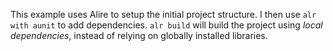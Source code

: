 This example uses Alire to setup the initial project structure.
I then use `alr with aunit` to add dependencies.
`alr build` will build the project using _local dependencies_, instead
of relying on globally installed libraries.
